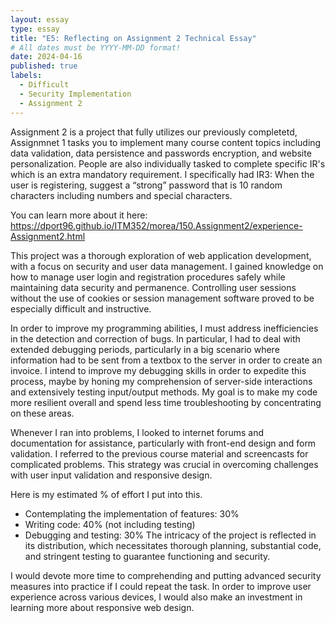 ```yaml
---
layout: essay
type: essay
title: "E5: Reflecting on Assignment 2 Technical Essay"
# All dates must be YYYY-MM-DD format!
date: 2024-04-16
published: true
labels:
  - Difficult
  - Security Implementation
  - Assignment 2
---
```


Assignment 2 is a project that fully utilizes our previously completetd, Assignmnet 1 tasks you to implement many course content topics including data validation, data persistence and passwords encryption, and website personalization. People are also individually tasked to complete specific IR's which is an extra mandatory requirement. I specifically had IR3: When the user is registering, suggest a “strong” password that is 10 random characters including numbers and special characters.

You can learn more about it here: https://dport96.github.io/ITM352/morea/150.Assignment2/experience-Assignment2.html

This project was a thorough exploration of web application development, with a focus on security and user data management. I gained knowledge on how to manage user login and registration procedures safely while maintaining data security and permanence. Controlling user sessions without the use of cookies or session management software proved to be especially difficult and instructive.

In order to improve my programming abilities, I must address inefficiencies in the detection and correction of bugs. In particular, I had to deal with extended debugging periods, particularly in a big scenario where information had to be sent from a textbox to the server in order to create an invoice. I intend to improve my debugging skills in order to expedite this process, maybe by honing my comprehension of server-side interactions and extensively testing input/output methods. My goal is to make my code more resilient overall and spend less time troubleshooting by concentrating on these areas.

Whenever I ran into problems, I looked to internet forums and documentation for assistance, particularly with front-end design and form validation. I referred to the previous course material and screencasts for complicated problems. This strategy was crucial in overcoming challenges with user input validation and responsive design.

Here is my estimated % of effort I put into this.
- Contemplating the implementation of features: 30%
- Writing code: 40% (not including testing)
- Debugging and testing: 30% The intricacy of the project is reflected in its distribution, which necessitates thorough planning, substantial code, and stringent testing to guarantee functioning and security.

I would devote more time to comprehending and putting advanced security measures into practice if I could repeat the task. In order to improve user experience across various devices, I would also make an investment in learning more about responsive web design.
